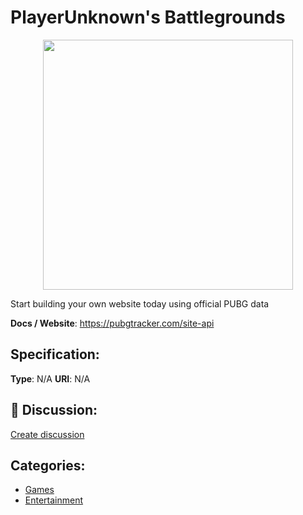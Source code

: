 # PlayerUnknown's Battlegrounds
<p align="center">
    <img width="400" src="https://raw.githubusercontent.com/apis-list/apis-list/main/apis/playerunknowns-battlegrounds/logo_256x256.png" />
</p>

Start building your own website today using official PUBG data

**Docs / Website**: https://pubgtracker.com/site-api

## Specification:
**Type**:  N/A 
**URI**:  N/A 

## 💬 Discussion:
[Create discussion](https://github.com/apis-list/apis-list/discussions/new)

## Categories:
- [Games](https://github.com/apis-list/apis-list#games)
- [Entertainment](https://github.com/apis-list/apis-list#entertainment)



